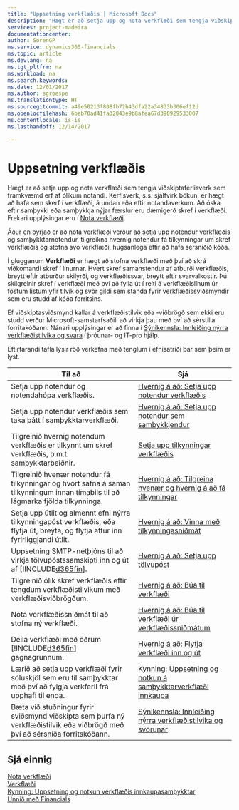 ```yaml
---
title: "Uppsetning verkflæðis | Microsoft Docs"
description: "Hægt er að setja upp og nota verkflæði sem tengja viðskiptaferlisverk sem framkvæmd erf af ólíkum notandi. Kerfisverk, s.s. sjálfvirk bókun, er hægt að hafa sem skerf í verkflæði, á undan eða eftir notandaverkum. Að óska eftir samþykki eða samþykkja nýjar færslur eru dæmigerð skref í verkflæði."
services: project-madeira
documentationcenter: 
author: SorenGP
ms.service: dynamics365-financials
ms.topic: article
ms.devlang: na
ms.tgt_pltfrm: na
ms.workload: na
ms.search.keywords: 
ms.date: 12/01/2017
ms.author: sgroespe
ms.translationtype: HT
ms.sourcegitcommit: a49e50213f808fb72b43dfa22a34833b306ef12d
ms.openlocfilehash: 6beb70ad41fa32043e9b8afea67d390929533007
ms.contentlocale: is-is
ms.lasthandoff: 12/14/2017

---
```

# <a name="setting-up-workflows"></a>Uppsetning verkflæðis
Hægt er að setja upp og nota verkflæði sem tengja viðskiptaferlisverk sem framkvæmd erf af ólíkum notandi. Kerfisverk, s.s. sjálfvirk bókun, er hægt að hafa sem skerf í verkflæði, á undan eða eftir notandaverkum. Að óska eftir samþykki eða samþykkja nýjar færslur eru dæmigerð skref í verkflæði. Frekari upplýsingar eru í [Nota verkflæði](across-use-workflows.md).  

 Áður en byrjað er að nota verkflæði verður að setja upp notendur verkflæðis og samþykktarnotendur, tilgreikna hvernig notendur fá tilkynningar um skref verkflæðis og stofna svo verkflæði, hugsanlega eftir að hafa sérsniðið kóða.  

 Í glugganum **Verkflæði** er hægt að stofna verkflæði með því að skrá viðkomandi skref í línurnar. Hvert skref samanstendur af atburði verkflæðis, breytt eftir atburður skilyrði, og verkflæðissvar, breytt eftir svarvalkostir. Þú skilgreinir skref í verkflæði með því að fylla út í reiti á verkflæðislínum úr föstum listum yfir tilvik og svör gildi sem standa fyrir verkflæðissviðsmyndir sem eru studd af kóða forritsins.  

 Ef viðskiptasviðsmynd kallar á verkflæðistilvik eða -viðbrögð sem ekki eru studd verður Microsoft-samstarfsaðili að virkja þau með því að sérstilla forritakóðann. Nánari upplýsingar er að finna í [Sýnikennsla: Innleiðing nýrra verkflæðistilvika og svara](/dynamics_nav/Walkthrough--Implementing-New-Workflow-Events-and-Responses) í þróunar- og IT-pro hjálp.

 Eftirfarandi tafla lýsir röð verkefna með tenglum í efnisatriði þar sem þeim er lýst.  

|**Til að**|**Sjá**|  
|------------|-------------|  
|Setja upp notendur og notendahópa verkflæðis.|[Hvernig á að: Setja upp notendur verkflæðis](across-how-to-set-up-workflow-users.md)|  
|Setja upp notendur verkflæðis sem taka þátt í samþykktarverkflæði.|[Hvernig á að: Setja upp notendur sem samþykkjendur](across-how-to-set-up-approval-users.md)|  
|Tilgreinið hvernig notendum verkflæðis er tilkynnt um skref verkflæðis, þ.m.t. samþykktarbeiðnir.|[Setja upp tilkynningar verkflæðis](across-setting-up-workflow-notifications.md)|  
|Tilgreinið hvenær notendur fá tilkynningar og hvort safna á saman tilkynningum innan tímabils til að lágmarka fjölda tilkynninga.|[Hvernig á að: Tilgreina hvenær og hvernig á að fá tilkynningar](across-how-to-specify-when-and-how-to-receive-notifications.md)|  
|Setja upp útlit og almennt efni nýrra tilkynningapóst verkflæðis, eða flytja út, breyta, og flytja aftur inn fyrirliggjandi útlit.|[Hvernig á að: Vinna með tilkynningasniðmát](across-how-to-manage-notification-templates.md)|  
|Uppsetning SMTP-netþjóns til að virkja tölvupóstssamskipti inn og út af [!INCLUDE[d365fin](includes/d365fin_md.md)].|[Hvernig á að: Setja upp tölvupóst](madeira-how-setup-email.md)|
|Tilgreinið ólík skref verkflæðis eftir tengdum verkflæðistilvikum með verkflæðisviðbrögðum.|[Hvernig á að: Búa til verkflæði](across-how-to-create-workflows.md)|  
|Nota verkflæðissniðmát til að stofna ný verkflæði.|[Hvernig á að: Búa til verkflæði úr verkflæðissniðmátum](across-how-to-create-workflows-from-workflow-templates.md)|  
|Deila verkflæði með öðrum [!INCLUDE[d365fin](includes/d365fin_md.md)] gagnagrunnum.|[Hvernig á að: Flytja verkflæði inn og út](across-how-to-export-and-import-workflows.md)|  
|Lærið að setja upp verkflæði fyrir söluskjöl sem eru til samþykktar með því að fylgja verkferli frá upphafi til enda.|[Kynning: Uppsetning og notkun á samþykktarverkflæði innkaupa](walkthrough-setting-up-and-using-a-purchase-approval-workflow.md)|  
|Bæta við stuðningur fyrir sviðsmynd viðskipta sem þurfa ný verkflæðistilvik eða viðbrögð með því að sérsníða forritskóðann.|[Sýnikennsla: Innleiðing nýrra verkflæðistilvika og svörunar](/dynamics_nav/Walkthrough--Implementing-New-Workflow-Events-and-Responses)|  

## <a name="see-also"></a>Sjá einnig  
 [Nota verkflæði](across-use-workflows.md)   
 [Verkflæði](across-workflow.md)   
 [Kynning: Uppsetning og notkun verkflæðis innkaupasamþykktar](walkthrough-setting-up-and-using-a-purchase-approval-workflow.md)  
 [Unnið með Financials](ui-work-product.md)

